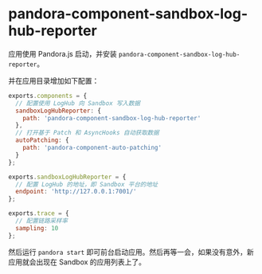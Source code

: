 # pandora-component-sandbox-log-hub-reporter

应用使用 Pandora.js 启动，并安装 `pandora-component-sandbox-log-hub-reporter`。

并在应用目录增加如下配置：

```javascript
exports.components = {
  // 配置使用 LogHub 向 Sandbox 写入数据
  sandboxLogHubReporter: {
    path: 'pandora-component-sandbox-log-hub-reporter'
  },
  // 打开基于 Patch 和 AsyncHooks 自动获取数据
  autoPatching: {
    path: 'pandora-component-auto-patching'
  }
};

exports.sandboxLogHubReporter = {
  // 配置 LogHub 的地址，即 Sandbox 平台的地址
  endpoint: 'http://127.0.0.1:7001/'
};

exports.trace = {
  // 配置链路采样率
  sampling: 10
};
```

然后运行 `pandora start` 即可前台启动应用。然后再等一会，如果没有意外，新应用就会出现在 Sandbox 的应用列表上了。


